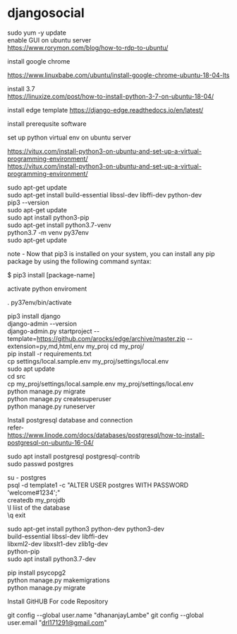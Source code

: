 # djangosocial


sudo yum -y update  
enable GUI on ubuntu server    
https://www.rorymon.com/blog/how-to-rdp-to-ubuntu/   

install google chrome    
 
https://www.linuxbabe.com/ubuntu/install-google-chrome-ubuntu-18-04-lts    


install 3.7    
https://linuxize.com/post/how-to-install-python-3-7-on-ubuntu-18-04/    

install edge template   https://django-edge.readthedocs.io/en/latest/     


install prerequsite software   

set up  python virtual  env on ubuntu server     

https://vitux.com/install-python3-on-ubuntu-and-set-up-a-virtual-programming-environment/   
https://vitux.com/install-python3-on-ubuntu-and-set-up-a-virtual-programming-environment/    

sudo apt-get update   
sudo apt-get install build-essential libssl-dev libffi-dev python-dev   
pip3 --version   
sudo apt-get update    
sudo apt install python3-pip    
sudo apt-get install python3.7-venv    
python3.7 -m venv py37env     
sudo apt-get update     


note - Now that pip3 is installed on your system, you can install any pip package by using the following command syntax:    

$ pip3 install [package-name]    


activate python enviroment     

. py37env/bin/activate    

pip3 install django    
django-admin --version    
django-admin.py startproject --template=https://github.com/arocks/edge/archive/master.zip --extension=py,md,html,env my_proj
cd my_proj/     
pip install -r requirements.txt    
cp settings/local.sample.env my_proj/settings/local.env    
sudo apt update    
cd src    
cp my_proj/settings/local.sample.env my_proj/settings/local.env   
python manage.py migrate    
python manage.py createsuperuser    
python manage.py runeserver    



Install postgresql database and connection    
refer-    
https://www.linode.com/docs/databases/postgresql/how-to-install-postgresql-on-ubuntu-16-04/   


sudo apt install postgresql postgresql-contrib    
sudo passwd postgres    

su - postgres    
psql -d template1 -c "ALTER USER postgres WITH PASSWORD 'welcome#1234';"    
createdb my_projdb    
\l liist of the database    
\q exit    

sudo apt-get install python3 python-dev python3-dev \
     build-essential libssl-dev libffi-dev \
     libxml2-dev libxslt1-dev zlib1g-dev \
     python-pip   
sudo apt install python3.7-dev   

pip install psycopg2   
python manage.py makemigrations   
python manage.py migrate   


Install GitHUB For code Repository

git config --global user.name "dhananjayLambe"
git config --global user.email "drl171291@gmail.com" 






